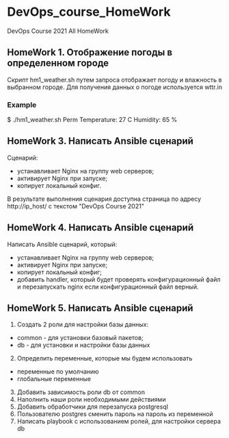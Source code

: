 # DevOps_course_HomeWork
DevOps Course 2021 All HomeWork

## HomeWork 1. Отображение погоды в определенном городе
Скрипт hm1_weather.sh путем запроса отображает погоду и влажность в выбранном городе. 
Для получения данных о погоде используется wttr.in

### Example
$ ./hm1_weather.sh Perm
Temperature: 27 C
Humidity: 65 %


## HomeWork 3. Написать Ansible сценарий
Сценарий:
 - устанавливает Nginx на группу web серверов;
 - активирует Nginx при запуске;
 - копирует локальный конфиг.
 
 В результате выполнения сценария доступна страница по адресу http://ip_host/
 с текстом "DevOps Course 2021"

## HomeWork 4. Написать Ansible сценарий
 Написать Ansible сценарий, который:
 - устанавливает Nginx на группу web серверов;
 - активирует Nginx при запуске;
 - копирует локальный конфиг;
 - добавить handler, который будет проверять конфигурационный файл и перезапускать nginx если конфигурационный файл верный.

## HomeWork 5. Написать Ansible сценарий
 1. Создать 2 роли для настройки базы данных:
 - common - для установки базовый пакетов;
 - db - для установки и настройки базы данных
 2. Определить переменные, которые мы будем использовать
 - переменные по умолчанию
 - глобальные переменные
 3. Добавить зависимость роли db от common
 4. Наполнить наши роли необходимыми действиями
 5. Добавить обработчики для перезапуска postgresql
 6. Пользователю postgres сменить пароль на пароль из переменной
 7. Написать playbook с использованием ролей, для настройки сервера db
